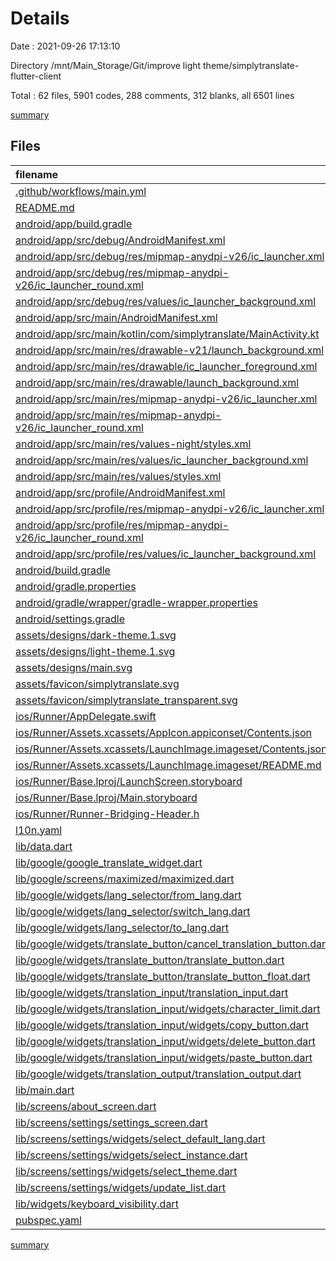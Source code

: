 # Details

Date : 2021-09-26 17:13:10

Directory /mnt/Main_Storage/Git/improve light theme/simplytranslate-flutter-client

Total : 62 files,  5901 codes, 288 comments, 312 blanks, all 6501 lines

[summary](results.md)

## Files
| filename | language | code | comment | blank | total |
| :--- | :--- | ---: | ---: | ---: | ---: |
| [.github/workflows/main.yml](/.github/workflows/main.yml) | YAML | 21 | 9 | 8 | 38 |
| [README.md](/README.md) | Markdown | 23 | 0 | 10 | 33 |
| [android/app/build.gradle](/android/app/build.gradle) | Groovy | 83 | 3 | 19 | 105 |
| [android/app/src/debug/AndroidManifest.xml](/android/app/src/debug/AndroidManifest.xml) | XML | 4 | 3 | 1 | 8 |
| [android/app/src/debug/res/mipmap-anydpi-v26/ic_launcher.xml](/android/app/src/debug/res/mipmap-anydpi-v26/ic_launcher.xml) | XML | 5 | 0 | 0 | 5 |
| [android/app/src/debug/res/mipmap-anydpi-v26/ic_launcher_round.xml](/android/app/src/debug/res/mipmap-anydpi-v26/ic_launcher_round.xml) | XML | 5 | 0 | 0 | 5 |
| [android/app/src/debug/res/values/ic_launcher_background.xml](/android/app/src/debug/res/values/ic_launcher_background.xml) | XML | 4 | 0 | 0 | 4 |
| [android/app/src/main/AndroidManifest.xml](/android/app/src/main/AndroidManifest.xml) | XML | 24 | 11 | 4 | 39 |
| [android/app/src/main/kotlin/com/simplytranslate/MainActivity.kt](/android/app/src/main/kotlin/com/simplytranslate/MainActivity.kt) | Kotlin | 52 | 1 | 9 | 62 |
| [android/app/src/main/res/drawable-v21/launch_background.xml](/android/app/src/main/res/drawable-v21/launch_background.xml) | XML | 4 | 7 | 2 | 13 |
| [android/app/src/main/res/drawable/ic_launcher_foreground.xml](/android/app/src/main/res/drawable/ic_launcher_foreground.xml) | XML | 76 | 0 | 1 | 77 |
| [android/app/src/main/res/drawable/launch_background.xml](/android/app/src/main/res/drawable/launch_background.xml) | XML | 4 | 7 | 2 | 13 |
| [android/app/src/main/res/mipmap-anydpi-v26/ic_launcher.xml](/android/app/src/main/res/mipmap-anydpi-v26/ic_launcher.xml) | XML | 5 | 0 | 0 | 5 |
| [android/app/src/main/res/mipmap-anydpi-v26/ic_launcher_round.xml](/android/app/src/main/res/mipmap-anydpi-v26/ic_launcher_round.xml) | XML | 5 | 0 | 0 | 5 |
| [android/app/src/main/res/values-night/styles.xml](/android/app/src/main/res/values-night/styles.xml) | XML | 9 | 9 | 1 | 19 |
| [android/app/src/main/res/values/ic_launcher_background.xml](/android/app/src/main/res/values/ic_launcher_background.xml) | XML | 4 | 0 | 0 | 4 |
| [android/app/src/main/res/values/styles.xml](/android/app/src/main/res/values/styles.xml) | XML | 9 | 9 | 1 | 19 |
| [android/app/src/profile/AndroidManifest.xml](/android/app/src/profile/AndroidManifest.xml) | XML | 4 | 3 | 1 | 8 |
| [android/app/src/profile/res/mipmap-anydpi-v26/ic_launcher.xml](/android/app/src/profile/res/mipmap-anydpi-v26/ic_launcher.xml) | XML | 5 | 0 | 0 | 5 |
| [android/app/src/profile/res/mipmap-anydpi-v26/ic_launcher_round.xml](/android/app/src/profile/res/mipmap-anydpi-v26/ic_launcher_round.xml) | XML | 5 | 0 | 0 | 5 |
| [android/app/src/profile/res/values/ic_launcher_background.xml](/android/app/src/profile/res/values/ic_launcher_background.xml) | XML | 4 | 0 | 0 | 4 |
| [android/build.gradle](/android/build.gradle) | Groovy | 25 | 0 | 5 | 30 |
| [android/gradle.properties](/android/gradle.properties) | Properties | 3 | 0 | 1 | 4 |
| [android/gradle/wrapper/gradle-wrapper.properties](/android/gradle/wrapper/gradle-wrapper.properties) | Properties | 5 | 1 | 1 | 7 |
| [android/settings.gradle](/android/settings.gradle) | Groovy | 8 | 0 | 4 | 12 |
| [assets/designs/dark-theme.1.svg](/assets/designs/dark-theme.1.svg) | XML | 579 | 1 | 2 | 582 |
| [assets/designs/light-theme.1.svg](/assets/designs/light-theme.1.svg) | XML | 565 | 1 | 2 | 568 |
| [assets/designs/main.svg](/assets/designs/main.svg) | XML | 372 | 1 | 2 | 375 |
| [assets/favicon/simplytranslate.svg](/assets/favicon/simplytranslate.svg) | XML | 154 | 1 | 2 | 157 |
| [assets/favicon/simplytranslate_transparent.svg](/assets/favicon/simplytranslate_transparent.svg) | XML | 144 | 1 | 1 | 146 |
| [ios/Runner/AppDelegate.swift](/ios/Runner/AppDelegate.swift) | Swift | 12 | 0 | 2 | 14 |
| [ios/Runner/Assets.xcassets/AppIcon.appiconset/Contents.json](/ios/Runner/Assets.xcassets/AppIcon.appiconset/Contents.json) | JSON | 122 | 0 | 1 | 123 |
| [ios/Runner/Assets.xcassets/LaunchImage.imageset/Contents.json](/ios/Runner/Assets.xcassets/LaunchImage.imageset/Contents.json) | JSON | 23 | 0 | 1 | 24 |
| [ios/Runner/Assets.xcassets/LaunchImage.imageset/README.md](/ios/Runner/Assets.xcassets/LaunchImage.imageset/README.md) | Markdown | 3 | 0 | 2 | 5 |
| [ios/Runner/Base.lproj/LaunchScreen.storyboard](/ios/Runner/Base.lproj/LaunchScreen.storyboard) | XML | 36 | 1 | 1 | 38 |
| [ios/Runner/Base.lproj/Main.storyboard](/ios/Runner/Base.lproj/Main.storyboard) | XML | 25 | 1 | 1 | 27 |
| [ios/Runner/Runner-Bridging-Header.h](/ios/Runner/Runner-Bridging-Header.h) | C++ | 1 | 0 | 1 | 2 |
| [l10n.yaml](/l10n.yaml) | YAML | 3 | 0 | 0 | 3 |
| [lib/data.dart](/lib/data.dart) | Dart | 182 | 26 | 26 | 234 |
| [lib/google/google_translate_widget.dart](/lib/google/google_translate_widget.dart) | Dart | 120 | 0 | 4 | 124 |
| [lib/google/screens/maximized/maximized.dart](/lib/google/screens/maximized/maximized.dart) | Dart | 65 | 2 | 4 | 71 |
| [lib/google/widgets/lang_selector/from_lang.dart](/lib/google/widgets/lang_selector/from_lang.dart) | Dart | 184 | 1 | 6 | 191 |
| [lib/google/widgets/lang_selector/switch_lang.dart](/lib/google/widgets/lang_selector/switch_lang.dart) | Dart | 109 | 0 | 14 | 123 |
| [lib/google/widgets/lang_selector/to_lang.dart](/lib/google/widgets/lang_selector/to_lang.dart) | Dart | 183 | 2 | 6 | 191 |
| [lib/google/widgets/translate_button/cancel_translation_button.dart](/lib/google/widgets/translate_button/cancel_translation_button.dart) | Dart | 38 | 2 | 5 | 45 |
| [lib/google/widgets/translate_button/translate_button.dart](/lib/google/widgets/translate_button/translate_button.dart) | Dart | 55 | 2 | 5 | 62 |
| [lib/google/widgets/translate_button/translate_button_float.dart](/lib/google/widgets/translate_button/translate_button_float.dart) | Dart | 63 | 0 | 4 | 67 |
| [lib/google/widgets/translation_input/translation_input.dart](/lib/google/widgets/translation_input/translation_input.dart) | Dart | 318 | 3 | 24 | 345 |
| [lib/google/widgets/translation_input/widgets/character_limit.dart](/lib/google/widgets/translation_input/widgets/character_limit.dart) | Dart | 52 | 1 | 3 | 56 |
| [lib/google/widgets/translation_input/widgets/copy_button.dart](/lib/google/widgets/translation_input/widgets/copy_button.dart) | Dart | 34 | 2 | 3 | 39 |
| [lib/google/widgets/translation_input/widgets/delete_button.dart](/lib/google/widgets/translation_input/widgets/delete_button.dart) | Dart | 31 | 1 | 3 | 35 |
| [lib/google/widgets/translation_input/widgets/paste_button.dart](/lib/google/widgets/translation_input/widgets/paste_button.dart) | Dart | 124 | 1 | 8 | 133 |
| [lib/google/widgets/translation_output/translation_output.dart](/lib/google/widgets/translation_output/translation_output.dart) | Dart | 108 | 3 | 7 | 118 |
| [lib/main.dart](/lib/main.dart) | Dart | 593 | 4 | 39 | 636 |
| [lib/screens/about_screen.dart](/lib/screens/about_screen.dart) | Dart | 236 | 109 | 3 | 348 |
| [lib/screens/settings/settings_screen.dart](/lib/screens/settings/settings_screen.dart) | Dart | 77 | 4 | 4 | 85 |
| [lib/screens/settings/widgets/select_default_lang.dart](/lib/screens/settings/widgets/select_default_lang.dart) | Dart | 239 | 2 | 10 | 251 |
| [lib/screens/settings/widgets/select_instance.dart](/lib/screens/settings/widgets/select_instance.dart) | Dart | 301 | 4 | 10 | 315 |
| [lib/screens/settings/widgets/select_theme.dart](/lib/screens/settings/widgets/select_theme.dart) | Dart | 157 | 3 | 6 | 166 |
| [lib/screens/settings/widgets/update_list.dart](/lib/screens/settings/widgets/update_list.dart) | Dart | 120 | 0 | 7 | 127 |
| [lib/widgets/keyboard_visibility.dart](/lib/widgets/keyboard_visibility.dart) | Dart | 47 | 2 | 9 | 58 |
| [pubspec.yaml](/pubspec.yaml) | YAML | 30 | 44 | 14 | 88 |

[summary](results.md)